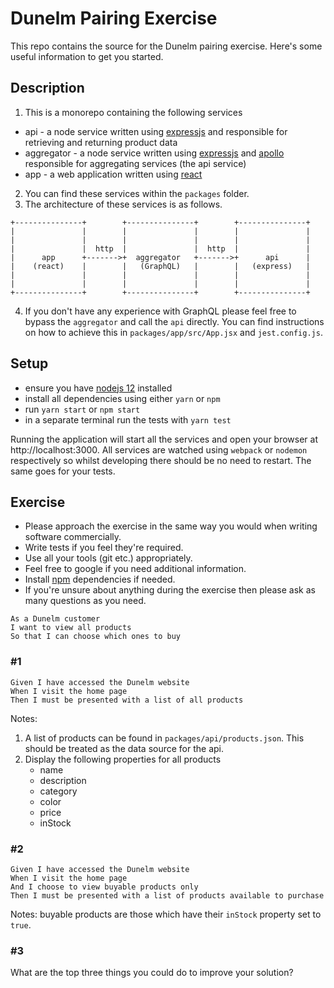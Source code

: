 # Dunelm Pairing Exercise

This repo contains the source for the Dunelm pairing exercise. Here's some useful information to get you started.

## Description

1. This is a monorepo containing the following services
- api - a node service written using [expressjs](https://expressjs.com/) and responsible for retrieving and returning product data
- aggregator - a node service written using [expressjs](https://expressjs.com/) and [apollo](https://www.apollographql.com/docs/) responsible for aggregating services (the api service)
- app - a web application written using [react](https://reactjs.org/docs/getting-started.html)
    
2. You can find these services within the `packages` folder.
3. The architecture of these services is as follows.

```
+---------------+        +---------------+        +---------------+
|               |        |               |        |               |
|               |        |               |        |               |
|               |  http  |               |  http  |               |
|      app      +------->+  aggregator   +------->+      api      |
|    (react)    |        |   (GraphQL)   |        |   (express)   |
|               |        |               |        |               |
|               |        |               |        |               |
+---------------+        +---------------+        +---------------+
```

4. If you don't have any experience with GraphQL please feel free to bypass the `aggregator` and call the `api` directly. You can find instructions on how to achieve this in `packages/app/src/App.jsx` and `jest.config.js`.

## Setup

* ensure you have [nodejs 12](https://nodejs.org/en/) installed
* install all dependencies using either `yarn` or `npm`
* run `yarn start` or `npm start`
* in a separate terminal run the tests with `yarn test`

Running the application will start all the services and open your browser at http://localhost:3000. All services are watched using `webpack` or `nodemon` respectively so whilst developing there should be no need to restart. The same goes for your tests.

## Exercise

* Please approach the exercise in the same way you would when writing software commercially.
* Write tests if you feel they're required.
* Use all your tools (git etc.) appropriately.
* Feel free to google if you need additional information.
* Install [npm](https://www.npmjs.com/) dependencies if needed.
* If you're unsure about anything during the exercise then please ask as many questions as you need.

```
As a Dunelm customer
I want to view all products
So that I can choose which ones to buy
```

### #1

```
Given I have accessed the Dunelm website
When I visit the home page
Then I must be presented with a list of all products
```

Notes:
 1. A list of products can be found in `packages/api/products.json`. This should be treated as the data source for the api.
 2. Display the following properties for all products
    - name
    - description
    - category
    - color
    - price
    - inStock
    
### #2

```
Given I have accessed the Dunelm website
When I visit the home page
And I choose to view buyable products only
Then I must be presented with a list of products available to purchase
```

Notes: buyable products are those which have their `inStock` property set to `true`.

### #3

What are the top three things you could do to improve your solution?
